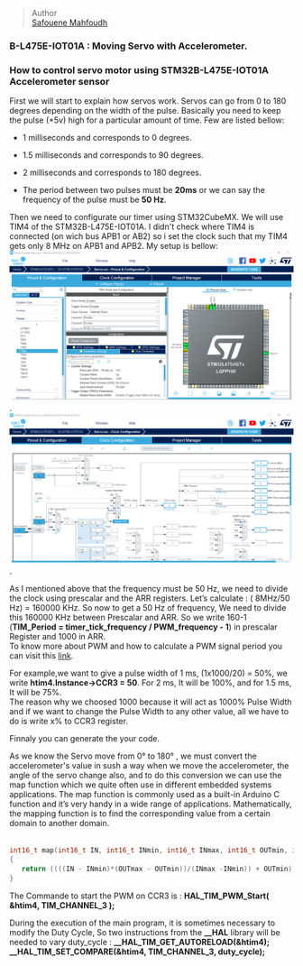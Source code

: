 > Author   
> [Safouene Mahfoudh](https://github.com/Safouene-Mahfoudh)


### B-L475E-IOT01A : Moving Servo with Accelerometer.  

### How to control servo motor using STM32B-L475E-IOT01A Accelerometer sensor 

First we will start to explain how servos work. Servos can go from 0 to 180 degrees depending on the width of the pulse. Basically you need to keep the pulse (+5v) high for a particular amount of time. Few are listed bellow:

* 1 milliseconds and corresponds to 0 degrees.    
* 1.5 milliseconds and corresponds to 90 degrees.    
* 2 milliseconds and corresponds to 180 degrees.    

* The period between two pulses must be **20ms** or we can say the frequency of the pulse must be **50 Hz**.  


 Then we need to configurate our timer using STM32CubeMX. We will use TIM4 of the STM32B-L475E-IOT01A. I didn't check where TIM4 is connected (on wich bus APB1 or AB2) so i set the clock such that my TIM4 gets only 8 MHz on APB1 and APB2. My setup is bellow:  
 ![Timer](https://github.com/Safouene-Mahfoudh/B-L475E-IOT01A/blob/main/Moving_Servo_With_Accelerometer/Servo/Timer.png).  
 ![Clock](https://github.com/Safouene-Mahfoudh/B-L475E-IOT01A/blob/main/Moving_Servo_With_Accelerometer/Servo/Clock.png).

  



 As I mentioned above that the frequency must be 50 Hz, we need to divide the clock using prescalar and the ARR registers. Let’s calculate : ( 8MHz/50 Hz) = 160000 KHz. So now to get a  50 Hz of frequency, We need to divide this 160000 KHz between Prescalar and ARR. So we write 160-1 (**TIM_Period = timer_tick_frequency / PWM_frequency - 1**) in prescalar Register and 1000 in ARR.  
 To know more about PWM and how to calculate a PWM signal period you can visit this [link](https://github.com/Safouene-Mahfoudh/STM32F429I/blob/main/Confguration_Of%20_PWM_With_Values_30_50_100/Readme.md).

 For example,we want to give a pulse width of 1 ms, (1x1000/20) = 50%, we write **htim4.Instance->CCR3 = 50**. For 2 ms, It will be 100%, and for 1.5 ms, It will be 75%.  
 The reason why we choosed 1000 because it will act as 1000% Pulse Width and if we want to change the Pulse Width to any other value, all we have to do is write x% to CCR3 register.  


 Finnaly you can generate the your code.  

 As we know the Servo move from 0° to 180° , we must convert the accelerometer's value in sush a way when we move the accelerometer, the angle of the servo change also, and to do this conversion we can use the map function which we quite often use in different embedded systems applications. The map function is commonly used as a built-in Arduino C function and it’s very handy in a wide range of applications. Mathematically, the mapping function is to find the corresponding value from a certain domain to another domain.  
 
 ```C

int16_t map(int16_t IN, int16_t INmin, int16_t INmax, int16_t OUTmin, int16_t OUTmax)
{
    return ((((IN - INmin)*(OUTmax - OUTmin))/(INmax -INmin)) + OUTmin);
}
```


The Commande to start the PWM on CCR3 is :
**HAL_TIM_PWM_Start( &htim4, TIM_CHANNEL_3 );**

During the execution of the main program, it is sometimes necessary to modify the Duty Cycle, So two instructions from the 
**__HAL** library will be needed to vary duty_cycle :
**__HAL_TIM_GET_AUTORELOAD(&htim4);**
**__HAL_TIM_SET_COMPARE(&htim4, TIM_CHANNEL_3, duty_cycle);**
